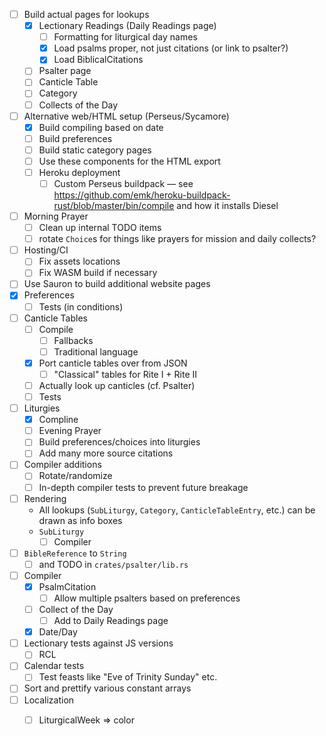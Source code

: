 - [ ] Build actual pages for lookups
  - [x] Lectionary Readings (Daily Readings page)
    - [ ] Formatting for liturgical day names
    - [x] Load psalms proper, not just citations (or link to psalter?)
    - [x] Load BiblicalCitations
  - [ ] Psalter page
  - [ ] Canticle Table
  - [ ] Category
  - [ ] Collects of the Day
- [ ] Alternative web/HTML setup (Perseus/Sycamore)
  - [x] Build compiling based on date
  - [ ] Build preferences
  - [ ] Build static category pages
  - [ ] Use these components for the HTML export
  - [ ] Heroku deployment
    - [ ] Custom Perseus buildpack — see https://github.com/emk/heroku-buildpack-rust/blob/master/bin/compile and how it installs Diesel
- [ ] Morning Prayer
  - [ ] Clean up internal TODO items
  - [ ] rotate `Choice`s for things like prayers for mission and daily collects?
- [ ] Hosting/CI
  - [ ] Fix assets locations
  - [ ] Fix WASM build if necessary
- [ ] Use Sauron to build additional website pages
- [x] Preferences
  - [ ] Tests (in conditions)
- [ ] Canticle Tables
  - [ ] Compile
    - [ ] Fallbacks
    - [ ] Traditional language
  - [x] Port canticle tables over from JSON
    - [ ] "Classical" tables for Rite I + Rite II
  - [ ] Actually look up canticles (cf. Psalter)
  - [ ] Tests
- [ ] Liturgies
  - [x] Compline
  - [ ] Evening Prayer
  - [ ] Build preferences/choices into liturgies
  - [ ] Add many more source citations
- [ ] Compiler additions
  - [ ] Rotate/randomize
  - [ ] In-depth compiler tests to prevent future breakage
- [ ] Rendering
  - All lookups (`SubLiturgy`, `Category`, `CanticleTableEntry`, etc.) can be drawn as info boxes
  - `SubLiturgy`
    - [ ] Compiler
- [ ] `BibleReference` to `String`
  - [ ] and TODO in `crates/psalter/lib.rs`
- [ ] Compiler
  - [x] PsalmCitation
    - [ ] Allow multiple psalters based on preferences
  - [ ] Collect of the Day
    - [ ] Add to Daily Readings page
  - [x] Date/Day
- [ ] Lectionary tests against JS versions
  - [ ] RCL
- [ ] Calendar tests
  - [ ] Test feasts like "Eve of Trinity Sunday" etc.
- [ ] Sort and prettify various constant arrays
- [ ] Localization
  - [ ] LiturgicalWeek => color

